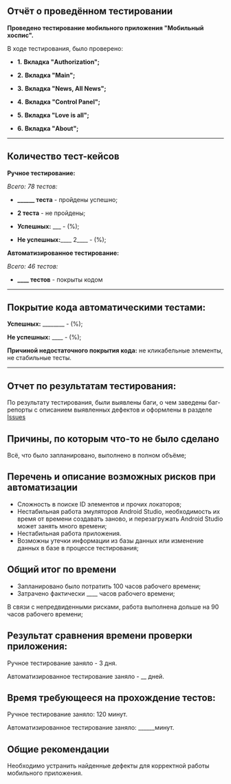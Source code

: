 ## **Отчёт о проведённом тестировании**

**Проведено тестирование мобильного приложения "Мобильный хоспис".**

В ходе тестирования, было проверено:

  - **1.** **Вкладка "Authorization";**

  - **2.** **Вкладка "Main";**

  - **3.** **Вкладка "News, All News";**

  - **4.** **Вкладка "Control Panel";**

  - **5.** **Вкладка "Love is all";**

  - **6.** **Вкладка "About";**

____________________________________________________
## Количество тест-кейсов
**Ручное тестирование:**

   *Всего: 78 тестов:*

   * **______ теста** - пройдены успешно;
    
   * **2 теста** - не пройдены;

* **Успешных:** ___ - (%);

* **Не успешных:**____ 2____ - (%);

**Автоматизированное тестирование:**

   *Всего: 46 тестов:*

   * **____ тестов** - покрыты кодом
____________________________________________________

## Покрытие кода автоматическими тестами:

**Успешных:** ________ - (%);

**Не успешных:** ____ - (%);

**Причиной недостаточного покрытия кода:** не кликабельные элементы, не стабильные тесты.
____________________________________________________

## Отчет по результатам тестирования:

По результату тестирования, были выявлены баги, о чем заведены баг-репорты 
с описанием выявленных дефектов и оформлены в разделе [Issues](https://github.com/Veyderian/Mobile-hospice/issues)

## Причины, по которым что-то не было сделано

Всё, что было запланировано, выполнено в полном объёме;

## Перечень и описание возможных рисков при автоматизации

   - Сложность в поиске ID элементов и прочих локаторов;
   - Нестабильная работа эмуляторов Android Studio, необходимость их время от времени создавать заново, и перезагружать Android Studio может занять много времени;
   - Нестабильная работа приложения.
   - Возможны утечки информации из базы данных или изменение данных в базе в процессе тестирования;

## Общий итог по времени

   - Запланировано было потратить 100 часов рабочего времени;
   - Затрачено фактически ____ часов рабочего времени;

В связи с непредвиденными рисками, работа выполнена дольше на 90 часов рабочего времени;

## Результат сравнения времени проверки приложения:

Ручное тестирование заняло - 3 дня.

Автоматизированное тестирование заняло - __ дней.

## Время требующееся на прохождение тестов:

Ручное тестирование заняло: 120 минут.

Автоматизированное тестирование заняло: ______минут.

## Общие рекомендации

Необходимо устранить найденные дефекты для корректной работы мобильного приложения.